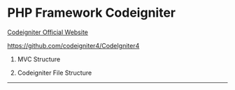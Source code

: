 # PHP Framework Codeigniter 

<a href="https://codeigniter.com/" target="_blanck">Codeigniter Official Website</a>

https://github.com/codeigniter4/CodeIgniter4

1. MVC Structure

2. Codeigniter File Structure

<hr>

<?= base_url();?>



